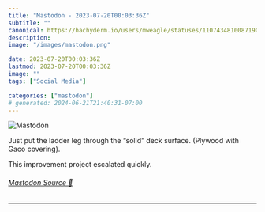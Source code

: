 ```yaml
---
title: "Mastodon - 2023-07-20T00:03:36Z"
subtitle: ""
canonical: https://hachyderm.io/users/mweagle/statuses/110743481008719007
description:
image: "/images/mastodon.png"

date: 2023-07-20T00:03:36Z
lastmod: 2023-07-20T00:03:36Z
image: ""
tags: ["Social Media"]

categories: ["mastodon"]
# generated: 2024-06-21T21:40:31-07:00
---
```

![Mastodon](/images/mastodon.png)

<p>Just put the ladder leg through the “solid” deck surface. (Plywood with Gaco covering). </p><p>This improvement project escalated quickly.</p>


###### [Mastodon Source 🐘](https://hachyderm.io/@mweagle/110743481008719007)

___

